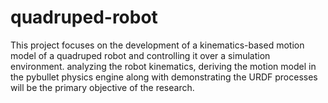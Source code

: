 # quadruped-robot
This project focuses on the development of a kinematics-based motion model of a quadruped robot and controlling it over a simulation environment. analyzing the robot kinematics, deriving the motion model in the pybullet physics engine along with demonstrating the URDF processes will be the primary objective of the research.
